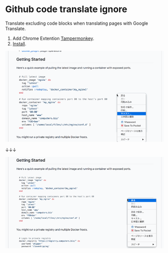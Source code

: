 # Github code translate ignore

Translate excluding code blocks when translating pages with Google Translate.

1. Add Chrome Extention [Tampermonkey](https://chrome.google.com/webstore/detail/tampermonkey/dhdgffkkebhmkfjojejmpbldmpobfkfo.).
2. [Install](https://github.com/nkmr-jp/userscripts/raw/master/Github_code_translate_ignore/script.user.js). 


![before](before.gif)

↓↓↓

![after](after.gif)

